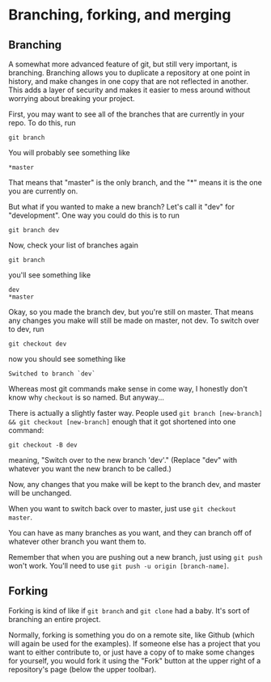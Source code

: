 # Branching, forking, and merging

## Branching

A somewhat more advanced feature of git, but still very important, is branching.
Branching allows you to duplicate a repository at one point in history, and
make changes in one copy that are not reflected in another. This adds a layer of
security and makes it easier to mess around without worrying about breaking your
project.

First, you may want to see all of the branches that are currently in your repo.
To do this, run

```git
git branch
```

You will probably see something like

```
*master
```

That means that "master" is the only branch, and the "\*" means it is the one
you are currently on.

But what if you wanted to make a new branch? Let's call it "dev" for 
"development". One way you could do this is to run

```git
git branch dev
```

Now, check your list of branches again

```git
git branch
```

you'll see something like

```
dev
*master
```

Okay, so you made the branch dev, but you're still on master. That means any 
changes you make will still be made on master, not dev. To switch over to dev,
run 

```git
git checkout dev
```

now you should see something like

```
Switched to branch `dev`
```

Whereas most git commands make sense in come way, I honestly don't know why
`checkout` is so named. But anyway...

There is actually a slightly faster way. People used `git branch [new-branch] &&
git checkout [new-branch]` enough that it got shortened into one command:

```git
git checkout -B dev
```

meaning, "Switch over to the new branch 'dev'." (Replace "dev" with whatever 
you want the new branch to be called.)

Now, any changes that you make will be kept to the branch dev, and master will
be unchanged. 

When you want to switch back over to master, just use `git checkout master`.

You can have as many branches as you want, and they can branch off of whatever 
other branch you want them to.

Remember that when you are pushing out a new branch, just using `git push` won't
work. You'll need to use `git push -u origin [branch-name]`.

## Forking

Forking is kind of like if `git branch` and `git clone` had a baby. It's sort
of branching an entire project.

Normally, forking is something you do on a remote site, like Github (which will
again be used for the examples). If someone else has a project that you want to
either contribute to, or just have a copy of to make some changes for yourself, 
you would fork it using the "Fork" button at the upper right of a repository's
page (below the upper toolbar). 
